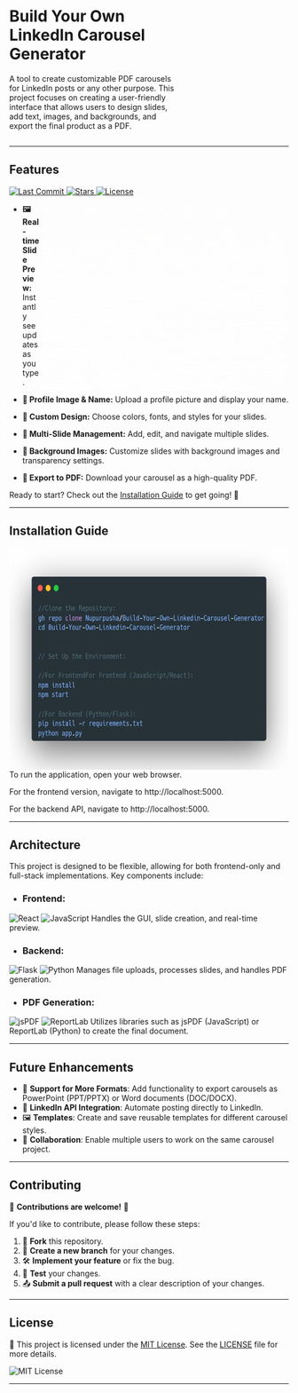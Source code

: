 <div style="display: flex; justify-content: space-between; align-items: center;">
  <div style="max-width: 60%; text-align: left;">
    <h1><strong>Build Your Own LinkedIn Carousel Generator</strong></h1>
    <p>A tool to create customizable PDF carousels for LinkedIn posts or any other purpose. This project focuses on creating a user-friendly interface that allows users to design slides, add text, images, and backgrounds, and export the final product as a PDF.</p>
  </div>
 </div>
 
---


## Features 

<!-- Last Commit Badge -->
<a href="https://github.com/Nupurpusha/Build-Your-Own-Linkedin-Carousel-Generator/commits/main" target="_blank">
  <img src="https://img.shields.io/github/last-commit/Nupurpusha/Build-Your-Own-Linkedin-Carousel-Generator?style=flat-square" alt="Last Commit">
</a>

<!-- Stars Badge -->
<a href="https://github.com/Nupurpusha/Build-Your-Own-Linkedin-Carousel-Generator/stargazers" target="_blank">
  <img src="https://img.shields.io/github/stars/Nupurpusha/Build-Your-Own-Linkedin-Carousel-Generator?style=social" alt="Stars">
</a>

<!-- License Badge -->
<a href="https://github.com/Nupurpusha/Build-Your-Own-Linkedin-Carousel-Generator/blob/main/LICENSE" target="_blank">
  <img src="https://img.shields.io/github/license/Nupurpusha/Build-Your-Own-Linkedin-Carousel-Generator?style=flat-square" alt="License">
</a>

<img align="right" src="https://github.com/Nupurpusha/Build-Your-Own-LinkedIn-Carousel-Generator/blob/main/Untitled%20design2.gif" height="350" width="450" alt="Linkedin-Corousel Generator">


- **🖼️ Real-time Slide Preview:** Instantly see updates as you type. 

- **👤 Profile Image & Name:** Upload a profile picture and display your name.  

- **🎨 Custom Design:** Choose colors, fonts, and styles for your slides.  

- **📑 Multi-Slide Management:** Add, edit, and navigate multiple slides.  

- **🌅 Background Images:** Customize slides with background images and transparency settings.  

- **📄 Export to PDF:** Download your carousel as a high-quality PDF.  

Ready to start? Check out the [Installation Guide](#installation-guide) to get going! 🚀

---

## Installation Guide 
<p align="left">
  <img src="https://github.com/Nupurpusha/Build-Your-Own-LinkedIn-Carousel-Generator/blob/main/carbon%20(1).png" 
       alt="LinkedIn Carousel Generator" 
       style="float: left; height: 400px; width: 700px; margin-right: 10px;" /></p>
       
To run the application, open your web browser.

For the frontend version, navigate to http://localhost:5000. 

For the backend API, navigate to http://localhost:5000.

---

## Architecture
This project is designed to be flexible, allowing for both frontend-only and full-stack implementations. Key components include:

- ### Frontend:

<img src="https://img.shields.io/badge/React-%E2%9C%94-brightgreen?style=for-the-badge&logo=react&logoColor=white" alt="React">

  <img src="https://img.shields.io/badge/JavaScript-ES6+-yellow?style=for-the-badge&logo=javascript&logoColor=white" alt="JavaScript">
  Handles the GUI, slide creation, and real-time preview.

- ### Backend:
  
<img src="https://img.shields.io/badge/Flask-1.1.2-black?style=for-the-badge&logo=flask&logoColor=white" alt="Flask">

<img src="https://img.shields.io/badge/Python-3.8-blue?style=for-the-badge&logo=python&logoColor=white" alt="Python">
  Manages file uploads, processes slides, and handles PDF generation.

- ### PDF Generation:
<img src="https://img.shields.io/badge/Library-jsPDF-%23323330?style=for-the-badge&logo=javascript&logoColor=white" alt="jsPDF">

<img src="https://img.shields.io/badge/Library-ReportLab-%233B3A39?style=for-the-badge&logo=python&logoColor=white" alt="ReportLab">
Utilizes libraries such as jsPDF (JavaScript) or ReportLab (Python) to create the final document.

---

## Future Enhancements
- 📄 **Support for More Formats**: Add functionality to export carousels as PowerPoint (PPT/PPTX) or Word documents (DOC/DOCX).
- 🔗 **LinkedIn API Integration**: Automate posting directly to LinkedIn.
- 🖼️ **Templates**: Create and save reusable templates for different carousel styles.
- 🤝 **Collaboration**: Enable multiple users to work on the same carousel project.

---

## Contributing

🎉 **Contributions are welcome!** 🎉

If you'd like to contribute, please follow these steps:

1. 🍴 **Fork** this repository.
2. 🔄 **Create a new branch** for your changes.
3. 🛠️ **Implement your feature** or fix the bug.
4. 🧪 **Test** your changes.
5. 📤 **Submit a pull request** with a clear description of your changes.

---

## License

📜 This project is licensed under the [MIT License](https://opensource.org/licenses/MIT). See the [LICENSE](https://github.com/Nupurpusha/Build-Your-Own-Linkedin-Carousel-Generator/blob/main/LICENSE.txt) file for more details.

![MIT License](https://img.shields.io/badge/License-MIT-yellow.svg)

---






